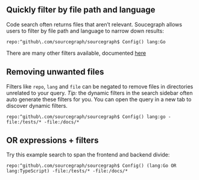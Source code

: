 ## Quickly filter by file path and language

Code search often returns files that aren’t relevant. Soucegraph allows users to filter by file path and language to narrow down results:

```sourcegraph
repo:^github\.com/sourcegraph/sourcegraph$ Config() lang:Go
```

There are many other filters available, documented [here](https://docs.sourcegraph.com/code_search/reference/queries#keywords-all-searches)

## Removing unwanted files

Filters like `repo`, `lang` and `file` can be negated to remove files in directories unrelated to your query. *Tip:* the dynamic filters in the search sidebar often auto generate these filters for you. You can open the query in a new tab to discover dynamic filters.

```sourcegraph
repo:^github\.com/sourcegraph/sourcegraph$ Config() lang:go -file:/tests/* -file:/docs/*
```

## OR expressions + filters

Try this example search to span the frontend and backend divide:

```sourcegraph
repo:^github\.com/sourcegraph/sourcegraph$ Config() (lang:Go OR lang:TypeScript) -file:/tests/* -file:/docs/*
```

